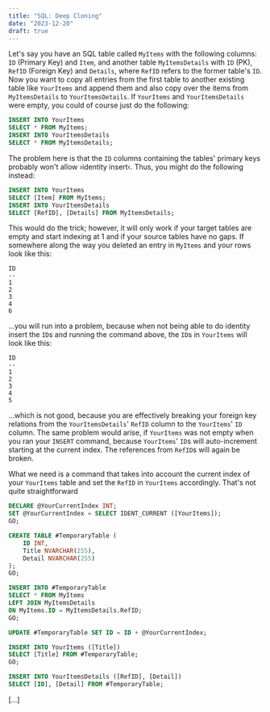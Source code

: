 ```yaml
---
title: "SQL: Deep Cloning"
date: "2023-12-20"
draft: true
---
```


Let's say you have an SQL table called `MyItems` with the following columns: `ID` (Primary Key) and `Item`, and another table `MyItemsDetails` with `ID` (PK), `RefID` (Foreign Key) and `Details`, where `RefID` refers to the former table's `ID`. Now you want to copy all entries from the first table to another existing table like `YourItems` and append them and also copy over the items from `MyItemsDetails` to `YourItemsDetails`. If `YourItems` and `YourItemsDetails` were empty, you could of course just do the following:

```sql
INSERT INTO YourItems
SELECT * FROM MyItems;
INSERT INTO YourItemsDetails
SELECT * FROM MyItemsDetails;
```

The problem here is that the `ID` columns containing the tables' primary keys probably won't allow ›identity insert‹. Thus, you might do the following instead:

```sql
INSERT INTO YourItems
SELECT [Item] FROM MyItems;
INSERT INTO YourItemsDetails
SELECT [RefID], [Details] FROM MyItemsDetails;
```

This would do the trick; however, it will only work if your target tables are empty and start indexing at 1 and if your source tables have no gaps. If somewhere along the way you deleted an entry in `MyItems` and your rows look like this:

```
ID
--
1
2
3
4
6
```

...you will run into a problem, because when not being able to do identity insert the `ID`s and running the command above, the `ID`s in `YourItems` will look like this:

```
ID
--
1
2
3
4
5
```

...which is not good, because you are effectively breaking your foreign key relations from the `YourItemsDetails`' `RefID` column to the `YourItems`' `ID` column. The same problem would arise, if `YourItems` was not empty when you ran your `INSERT` command, because `YourItems`' `ID`s will auto-increment starting at the current index. The references from `RefID`s will again be broken.

What we need is a command that takes into account the current index of your `YourItems` table and set the `RefID` in `YourItems` accordingly. That's not quite straightforward

```sql
DECLARE @YourCurrentIndex INT;
SET @YourCurrentIndex = SELECT IDENT_CURRENT ([YourItems]);
GO;

CREATE TABLE #TemporaryTable (
    ID INT,
    Title NVARCHAR(255),
    Detail NVARCHAR(255)
);
GO;

INSERT INTO #TemporaryTable
SELECT * FROM MyItems
LEFT JOIN MyItemsDetails
ON MyItems.ID = MyItemsDetails.RefID;
GO;

UPDATE #TemporaryTable SET ID = ID + @YourCurrentIndex;

INSERT INTO YourItems ([Title])
SELECT [Title] FROM #TemporaryTable;
GO;

INSERT INTO YourItemsDetails ([RefID], [Detail])
SELECT [ID], [Detail] FROM #TemporaryTable;
```

[...]

<!-- TODO -->
